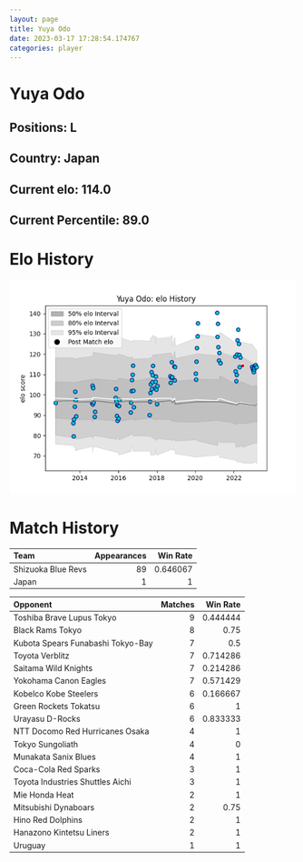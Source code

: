 ```yaml
---  
layout: page  
title: Yuya Odo  
date: 2023-03-17 17:28:54.174767  
categories: player  
---
```

# Yuya Odo

## Positions: L

## Country: Japan

## Current elo: 114.0

## Current Percentile: 89.0

# Elo History


![elo history](history_YuyaOdo.png)
# Match History


| Team               |   Appearances |   Win Rate |
|:-------------------|--------------:|-----------:|
| Shizuoka Blue Revs |            89 |   0.646067 |
| Japan              |             1 |   1        |

| Opponent                          |   Matches |   Win Rate |
|:----------------------------------|----------:|-----------:|
| Toshiba Brave Lupus Tokyo         |         9 |   0.444444 |
| Black Rams Tokyo                  |         8 |   0.75     |
| Kubota Spears Funabashi Tokyo-Bay |         7 |   0.5      |
| Toyota Verblitz                   |         7 |   0.714286 |
| Saitama Wild Knights              |         7 |   0.214286 |
| Yokohama Canon Eagles             |         7 |   0.571429 |
| Kobelco Kobe Steelers             |         6 |   0.166667 |
| Green Rockets Tokatsu             |         6 |   1        |
| Urayasu D-Rocks                   |         6 |   0.833333 |
| NTT Docomo Red Hurricanes Osaka   |         4 |   1        |
| Tokyo Sungoliath                  |         4 |   0        |
| Munakata Sanix Blues              |         4 |   1        |
| Coca-Cola Red Sparks              |         3 |   1        |
| Toyota Industries Shuttles Aichi  |         3 |   1        |
| Mie Honda Heat                    |         2 |   1        |
| Mitsubishi Dynaboars              |         2 |   0.75     |
| Hino Red Dolphins                 |         2 |   1        |
| Hanazono Kintetsu Liners          |         2 |   1        |
| Uruguay                           |         1 |   1        |